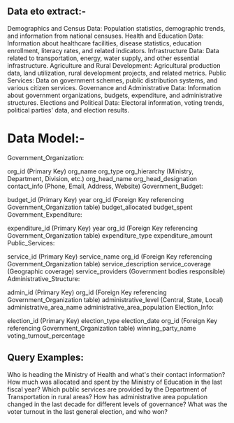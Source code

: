 ## Data eto extract:-

Demographics and Census Data: Population statistics, demographic trends, and information from national censuses.
Health and Education Data: Information about healthcare facilities, disease statistics, education enrollment, literacy rates, and related indicators.
Infrastructure Data: Data related to transportation, energy, water supply, and other essential infrastructure.
Agriculture and Rural Development: Agricultural production data, land utilization, rural development projects, and related metrics.
Public Services: Data on government schemes, public distribution systems, and various citizen services.
Governance and Administrative Data: Information about government organizations, budgets, expenditure, and administrative structures.
Elections and Political Data: Electoral information, voting trends, political parties' data, and election results.

# Data Model:-

Government_Organization:

org_id (Primary Key)
org_name
org_type
org_hierarchy (Ministry, Department, Division, etc.)
org_head_name
org_head_designation
contact_info (Phone, Email, Address, Website)
Government_Budget:

budget_id (Primary Key)
year
org_id (Foreign Key referencing Government_Organization table)
budget_allocated
budget_spent
Government_Expenditure:

expenditure_id (Primary Key)
year
org_id (Foreign Key referencing Government_Organization table)
expenditure_type
expenditure_amount
Public_Services:

service_id (Primary Key)
service_name
org_id (Foreign Key referencing Government_Organization table)
service_description
service_coverage (Geographic coverage)
service_providers (Government bodies responsible)
Administrative_Structure:

admin_id (Primary Key)
org_id (Foreign Key referencing Government_Organization table)
administrative_level (Central, State, Local)
administrative_area_name
administrative_area_population
Election_Info:

election_id (Primary Key)
election_type
election_date
org_id (Foreign Key referencing Government_Organization table)
winning_party_name
voting_turnout_percentage

## Query Examples:

Who is heading the Ministry of Health and what's their contact information?
How much was allocated and spent by the Ministry of Education in the last fiscal year?
Which public services are provided by the Department of Transportation in rural areas?
How has administrative area population changed in the last decade for different levels of governance?
What was the voter turnout in the last general election, and who won?